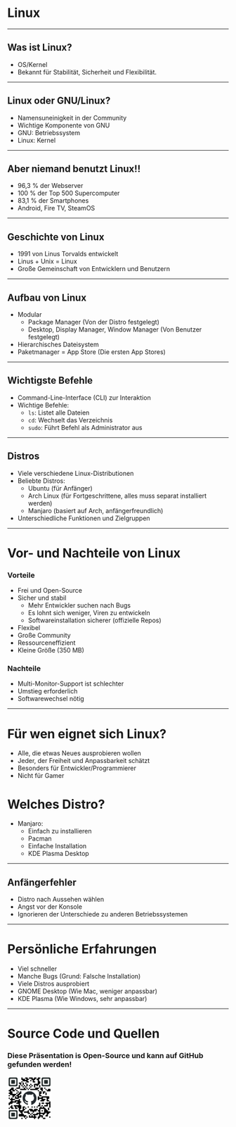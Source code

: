 # Linux 
---

## Was ist Linux?
- OS/Kernel
- Bekannt für Stabilität, Sicherheit und Flexibilität.

---

## Linux oder GNU/Linux?
- Namensuneinigkeit in der Community
- Wichtige Komponente von GNU 
- GNU: Betriebssystem
- Linux: Kernel

---

## Aber niemand benutzt Linux!!
- 96,3 % der Webserver
- 100 % der Top 500 Supercomputer
- 83,1 % der Smartphones
- Android, Fire TV, SteamOS

---

## Geschichte von Linux
- 1991 von Linus Torvalds entwickelt
- Linus + Unix = Linux
- Große Gemeinschaft von Entwicklern und Benutzern

---

## Aufbau von Linux
- Modular
  - Package Manager (Von der Distro festgelegt)
  - Desktop, Display Manager, Window Manager (Von Benutzer festgelegt)
- Hierarchisches Dateisystem
- Paketmanager = App Store (Die ersten App Stores)

---

## Wichtigste Befehle
- Command-Line-Interface (CLI) zur Interaktion
- Wichtige Befehle:
  - `ls`: Listet alle Dateien
  - `cd`: Wechselt das Verzeichnis
  - `sudo`: Führt Befehl als Administrator aus

---

## Distros
- Viele verschiedene Linux-Distributionen
- Beliebte Distros:
  - Ubuntu (für Anfänger)
  - Arch Linux (für Fortgeschrittene, alles muss separat installiert werden)
  - Manjaro (basiert auf Arch, anfängerfreundlich)
- Unterschiedliche Funktionen und Zielgruppen

---

# Vor- und Nachteile von Linux
### Vorteile
- Frei und Open-Source
- Sicher und stabil
  - Mehr Entwickler suchen nach Bugs
  - Es lohnt sich weniger, Viren zu entwickeln
  - Softwareinstallation sicherer (offizielle Repos)
- Flexibel
- Große Community
- Ressourceneffizient
- Kleine Größe (350 MB)

### Nachteile
- Multi-Monitor-Support ist schlechter
- Umstieg erforderlich
- Softwarewechsel nötig

---

# Für wen eignet sich Linux?
- Alle, die etwas Neues ausprobieren wollen
- Jeder, der Freiheit und Anpassbarkeit schätzt
- Besonders für Entwickler/Programmierer
- Nicht für Gamer

# Welches Distro?
- Manjaro:
  - Einfach zu installieren
  - Pacman
  - Einfache Installation
  - KDE Plasma Desktop

---

## Anfängerfehler
- Distro nach Aussehen wählen
- Angst vor der Konsole
- Ignorieren der Unterschiede zu anderen Betriebssystemen

---

# Persönliche Erfahrungen
- Viel schneller
- Manche Bugs (Grund: Falsche Installation)
- Viele Distros ausprobiert
- GNOME Desktop (Wie Mac, weniger anpassbar)
- KDE Plasma (Wie Windows, sehr anpassbar)


---
# Source Code und Quellen
### Diese Präsentation is Open-Source und kann auf GitHub gefunden werden!
<img src="github-qr.png"  width="20%" height="20%">
